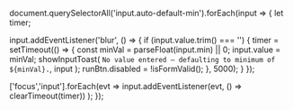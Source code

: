 document.querySelectorAll('input.auto-default-min').forEach(input => {
  let timer;

  input.addEventListener('blur', () => {
    if (input.value.trim() === '') {
      timer = setTimeout(() => {
        const minVal = parseFloat(input.min) || 0;
        input.value = minVal;
        showInputToast(
          `No value entered — defaulting to minimum of ${minVal}.`,
          input
        );
        runBtn.disabled = !isFormValid();
      }, 5000);
    }
  });

  ['focus','input'].forEach(evt =>
    input.addEventListener(evt, () => clearTimeout(timer))
  );
});
